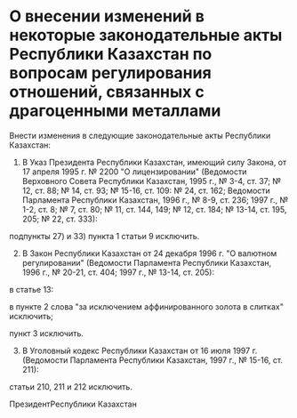 # О внесении изменений в некоторые законодательные акты Республики Казахстан по вопросам регулирования отношений, связанных с драгоценными металлами

Внести изменения в следующие законодательные акты Республики Казахстан:

1. В Указ Президента Республики Казахстан, имеющий силу Закона, от 17 апреля 1995 г. № 2200 "О лицензировании" (Ведомости Верховного Совета Республики Казахстан, 1995 г., № 3-4, ст. 37; № 12, ст. 88; № 14, ст. 93; № 15-16, ст. 109: № 24, ст. 162; Ведомости Парламента Республики Казахстан, 1996 г., № 8-9, ст. 236; 1997 г., № 1-2, ст. 8; № 7, ст. 80; № 11, ст. 144, 149; № 12, ст. 184; № 13-14, ст. 195, 205; № 22, ст. 333):

подпункты 27) и 33) пункта 1 статьи 9 исключить.

2. В Закон Республики Казахстан от 24 декабря 1996 г. "О валютном регулировании" (Ведомости Парламента Республики Казахстан, 1996 г., № 20-21, ст. 404; 1997 г., № 13-14, ст. 205):

в статье 13:

в пункте 2 слова "за исключением аффинированного золота в слитках" исключить;

пункт 3 исключить.

3. В Уголовный кодекс Республики Казахстан от 16 июля 1997 г. (Ведомости Парламента Республики Казахстан, 1997 г., № 15-16, ст. 211):

статьи 210, 211 и 212 исключить.

ПрезидентРеспублики Казахстан

